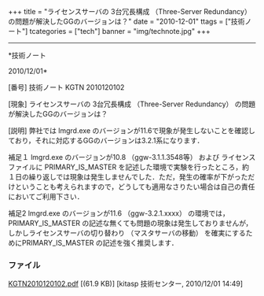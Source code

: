 ﻿+++
title = "ライセンスサーバの 3台冗長構成 （Three-Server Redundancy） の問題が解決したGGのバージョンは？"
date = "2010-12-01"
ttags = ["技術ノート"]
tcategories = ["tech"]
banner = "img/technote.jpg"
+++

-----------------------------------------------------------------------------------------------------------------------------

*技術ノート

2010/12/01*


[番号]
技術ノート KGTN 2010120102

[現象]
ライセンスサーバの 3台冗長構成 （Three-Server Redundancy）
の問題が解決したGGのバージョンは？

[説明]
弊社では lmgrd.exe
のバージョンが11.6で現象が発生しないことを確認しており，それに対応するGGのバージョンは3.2.1系になります．

補足１
lmgrd.exe のバージョンが10.8 （ggw-3.1.1.3548等） および
ライセンスファイルに PRIMARY_IS_MASTER
を記述した環境で実験を行ったところ，約１日の繰り返しでは現象は発生しませんでした．ただ，発生の確率が下がっただけということも考えられますので，どうしても適用なさりたい場合は自己の責任においてご利用下さい．

補足2
lmgrd.exe のバージョンが11.6 （ggw-3.2.1.xxxx） の環境では，
PRIMARY_IS_MASTER
の記述な無くても問題の現象は発生しておりませんが，しかしライセンスサーバの切り替わり
（マスタサーバの移動） を確実にするためにPRIMARY_IS_MASTER
の記述を強く推奨します．


### ファイル

 
 


[KGTN2010120102.pdf](http://techreport.kitasp.net/attachments/download/407/KGTN2010120102.pdf)
 [(61.9 KB)] [kitasp 技術センター, 2010/12/01
14:49]


 


 

